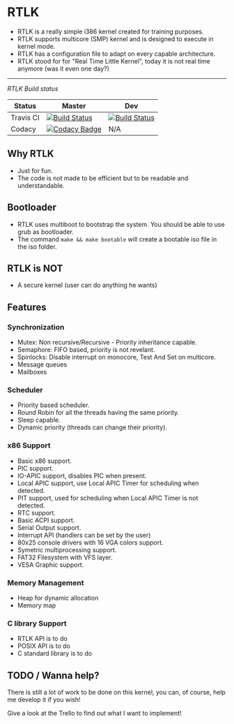 
# RTLK
* RTLK is a really simple i386 kernel created for training purposes.
* RTLK supports multicore (SMP) kernel and is designed to execute in kernel mode.
* RTLK has a configuration file to adapt on every capable architecture.
* RTLK stood for for "Real Time Little Kernel", today it is not real time
anymore (was it even one day?)

----------

*RTLK Build status*

| Status | Master | Dev | 
| --- | --- | --- |
| Travis CI | [![Build Status](https://travis-ci.org/Oxmose/RTLKIM.svg?branch=master)](https://travis-ci.org/Oxmose/RTLKIM) | [![Build Status](https://travis-ci.org/Oxmose/RTLKIM.svg?branch=dev)](https://travis-ci.org/Oxmose/RTLKIM) |
| Codacy | [![Codacy Badge](https://api.codacy.com/project/badge/Grade/14abd7a3d98d40d1abeb2ba71a06e054)](https://www.codacy.com/app/Oxmose/RTLKIM?utm_source=github.com&amp;utm_medium=referral&amp;utm_content=Oxmose/RTLKIM&amp;utm_campaign=Badge_Grade)| N/A |

## Why RTLK
* Just for fun.
* The code is not made to be efficient but to be readable and understandable.

## Bootloader
* RTLK uses multiboot to bootstrap the system. You should be able to use grub as bootloader.
* The command `make && make bootable` will create a bootable iso file in the iso folder.

## RTLK is NOT
* A secure kernel (user can do anything he wants)

## Features
### Synchronization
* Mutex: Non recursive/Recursive - Priority inheritance capable.
* Semaphore: FIFO based, priority is not revelant.
* Spinlocks: Disable interrupt on monocore, Test And Set on multicore.
* Message queues
* Mailboxes

### Scheduler
* Priority based scheduler.
* Round Robin for all the threads having the same priority.
* Sleep capable.
* Dynamic priority (threads can change their priority).

### x86 Support
* Basic x86 support.
* PIC support.
* IO-APIC support, disables PIC when present.
* Local APIC support, use Local APIC Timer for scheduling when detected.
* PIT support, used for scheduling when Local APIC Timer is not detected.
* RTC support.
* Basic ACPI support.
* Serial Output support.
* Interrupt API (handlers can be set by the user)
* 80x25 console drivers with 16 VGA colors support.
* Symetric multiprocessing support.
* FAT32 Filesystem with VFS layer.
* VESA Graphic support.

### Memory Management
* Heap for dynamic allocation
* Memory map

### C library Support
* RTLK API is to do
* POSIX API is to do
* C standard library is to do

## TODO / Wanna help?
There is still a lot of work to be done on this kernel, you can, of course, help
me develop it if you wish!

Give a look at the Trello to find out what I want to implement!
